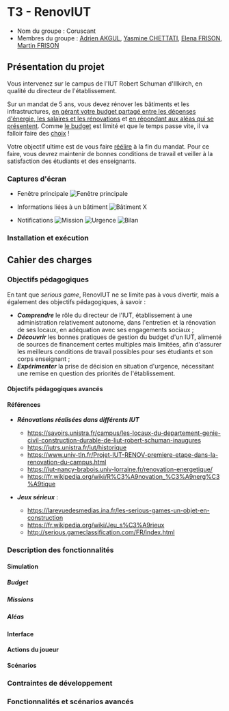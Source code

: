 # T3 - RenovIUT

- Nom du groupe : Coruscant
- Membres du groupe : [Adrien AKGUL](https://git.unistra.fr/aakgul), [Yasmine CHETTATI](https://git.unistra.fr/ychettati), [Elena FRISON](https://git.unistra.fr/e.frison), [Martin FRISON](https://git.unistra.fr/martin.frison)

## Présentation du projet
Vous intervenez sur le campus de l'IUT Robert Schuman d'Illkirch, en qualité du directeur de l'établissement.

Sur un mandat de 5 ans, vous devez rénover les bâtiments et les infrastructures, [en gérant votre budget partagé entre les dépenses d'énergie, les salaires et les rénovations](#missions) et [en répondant aux aléas qui se présentent](#aléas). Comme [le budget](#budget) est limité et que le temps passe vite, il va falloir faire des [choix](#actions-du-joueur) !

Votre objectif ultime est de vous faire [réélire](#scénarios) à la fin du mandat. Pour ce faire, vous devrez maintenir de bonnes conditions de travail et veiller à la satisfaction des étudiants et des enseignants.

### Captures d'écran
- Fenêtre principale
![Fenêtre principale](visuels/captures/main_window.png)

- Informations liées à un bâtiment
![Bâtiment X](visuels/captures/building_info.png)

- Notifications
![Mission](visuels/captures/mission.png)
![Urgence](visuels/captures/urgent.png)
![Bilan](visuels/captures/result.png)

### Installation et exécution


## Cahier des charges

### Objectifs pédagogiques

En tant que _serious game_, RenovIUT ne se limite pas à vous divertir, mais a également des objectifs pédagogiques, à savoir :

- **_Comprendre_** le rôle du directeur de l'IUT, établissement à une administration relativement autonome, dans l'entretien et la rénovation de ses locaux, en adéquation avec ses engagements sociaux ;
- **_Découvrir_** les bonnes pratiques de gestion du budget d'un IUT, alimenté de sources de financement certes multiples mais limitées, afin d'assurer les meilleurs conditions de travail possibles pour ses étudiants et son corps enseignant ;
- **_Expérimenter_** la prise de décision en situation d'urgence, nécessitant une remise en question des priorités de l'établissement.

#### Objectifs pédagogiques avancés

####  Références
- **_Rénovations réalisées dans différents IUT_**
	- https://savoirs.unistra.fr/campus/les-locaux-du-departement-genie-civil-construction-durable-de-liut-robert-schuman-inaugures
	- https://iutrs.unistra.fr/iut/historique
	- https://www.univ-tln.fr/Projet-IUT-RENOV-premiere-etape-dans-la-renovation-du-campus.html
	- https://iut-nancy-brabois.univ-lorraine.fr/renovation-energetique/
	- https://fr.wikipedia.org/wiki/R%C3%A9novation_%C3%A9nerg%C3%A9tique

- **_Jeux sérieux_** :
	- https://larevuedesmedias.ina.fr/les-serious-games-un-objet-en-construction
	- https://fr.wikipedia.org/wiki/Jeu_s%C3%A9rieux
	- http://serious.gameclassification.com/FR/index.html

### Description des fonctionnalités

#### Simulation

##### Budget

##### Missions

##### Aléas


#### Interface

#### Actions du joueur

#### Scénarios


### Contraintes de développement

### Fonctionnalités et scénarios avancés
